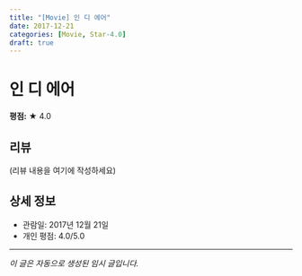```yaml
---
title: "[Movie] 인 디 에어"
date: 2017-12-21
categories: [Movie, Star-4.0]
draft: true
---
```


# 인 디 에어

**평점:** ★ 4.0

## 리뷰

(리뷰 내용을 여기에 작성하세요)

## 상세 정보

- 관람일: 2017년 12월 21일
- 개인 평점: 4.0/5.0

---

*이 글은 자동으로 생성된 임시 글입니다.*
